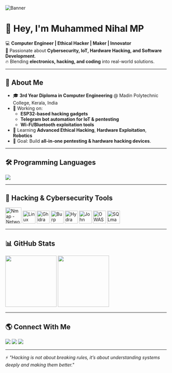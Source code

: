 <!-- Profile Banner -->
![Banner](https://i.ibb.co/ZmT3LPm/hacker-banner.jpg)

# 👋 Hey, I'm **Muhammed Nihal MP**

💻 **Computer Engineer | Ethical Hacker | Maker | Innovator**  
🚀 Passionate about **Cybersecurity, IoT, Hardware Hacking, and Software Development**.  
🔥 Blending **electronics, hacking, and coding** into real-world solutions.  

---

## 🧠 About Me
- 🎓 **3rd Year Diploma in Computer Engineering** @ Madin Polytechnic College, Kerala, India  
- 🔭 Working on:  
  - **ESP32-based hacking gadgets**  
  - **Telegram bot automation for IoT & pentesting**  
  - **Wi-Fi/Bluetooth exploitation tools**
- 🌱 Learning **Advanced Ethical Hacking**, **Hardware Exploitation**, **Robotics**
- 🎯 Goal: Build **all-in-one pentesting & hardware hacking devices**.

---

## 🛠 Programming Languages
<p>
<img src="https://skillicons.dev/icons?i=python,cpp,c,java,php,bash,go,rust,js,html,css" />
</p>

---

## 🔐 Hacking & Cybersecurity Tools
<p>
<!-- Nmap (Highlighted) -->
<img src="https://nmap.org/images/nmap-logo-64px.png" height="50" title="Nmap - Network Scanner" />

<!-- Other tools -->
<img src="https://upload.wikimedia.org/wikipedia/commons/3/35/Tux.svg" height="40" title="Linux" />
<img src="[https://raw.githubusercontent.com/wiki/NationalSecurityAgency/ghidra/images/GhidraLogo.png](https://www.ghidra-server.org/GHIDRA_1.png)" height="40" title="Ghidra" />
<img src="https://www.kali.org/tools/burpsuite/images/burpsuite-logo.svg" height="40" title="Burp Suite" />
<img src="https://www.kali.org/tools/hydra/images/hydra-logo.svg" height="40" title="Hydra" />
<img src="https://www.kali.org/tools/john/images/john-logo.svg" height="40" title="John the Ripper" />
<img src="https://www.kali.org/tools/zaproxy/images/zaproxy-logo.svg" height="40" title="OWASP ZAP" />
<img src="https://www.kali.org/tools/sqlmap/images/sqlmap-logo.svg" height="40" title="SQLmap" />
</p>

---

## 📊 GitHub Stats
<p>
<img src="https://github-readme-stats.vercel.app/api?username=Muhammednihalmp&show_icons=true&theme=radical" height="160" />
<img src="https://github-readme-streak-stats.herokuapp.com/?user=Muhammednihalmp&theme=radical" height="160" />
</p>

---

## 🌎 Connect With Me
<p>
<a href="mailto:muhammadnihalmp955@gmail.com"><img src="https://img.shields.io/badge/Email-D14836?style=for-the-badge&logo=gmail&logoColor=white" /></a>
<a href="https://www.linkedin.com/in/muhammed-nihal-mp-96a346283/"><img src="https://img.shields.io/badge/LinkedIn-0077B5?style=for-the-badge&logo=linkedin&logoColor=white" /></a>
<a href="https://t.me/Muhammed_Nihal_MP"><img src="https://img.shields.io/badge/Telegram-26A5E4?style=for-the-badge&logo=telegram&logoColor=white" /></a>
</p>

---

⚡ *"Hacking is not about breaking rules, it’s about understanding systems deeply and making them better."*
